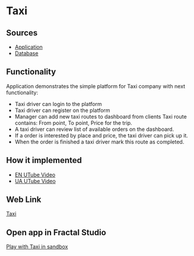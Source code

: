 # Taxi

## Sources

- [Application](https://github.com/LearnFractal/FractalPlatform/tree/main/FractalPlatform.Examples/Applications/Taxi/TaxiApplication.cs)
- [Database](https://github.com/LearnFractal/FractalPlatform/tree/main/FractalPlatform.Examples/Databases/Taxi)

## Functionality

Application demonstrates the simple platform for Taxi company with next functionality:
- Taxi driver can login to the platform
- Taxi driver can register on the platform
- Manager can add new taxi routes to dashboard from clients
  Taxi route contains: From point, To point, Price for the trip.
- A taxi driver can review list of available orders on the dashboard.
- If a order is interested by place and price, the taxi driver can pick up it.
- When the order is finished a taxi driver mark this route as completed.

## How it implemented

- [EN UTube Video](https://fraplat.com/jupiter/UTube?tag=119)
- [UA UTube Video](https://fraplat.com/jupiter/UTube?tag=219)

## Web Link

[Taxi](https://fraplat.com/jupiter/Taxi)

## Open app in Fractal Studio

[Play with Taxi in sandbox](https://fraplat.com/mars/FractalStudio/?tag=Taxi+template)


